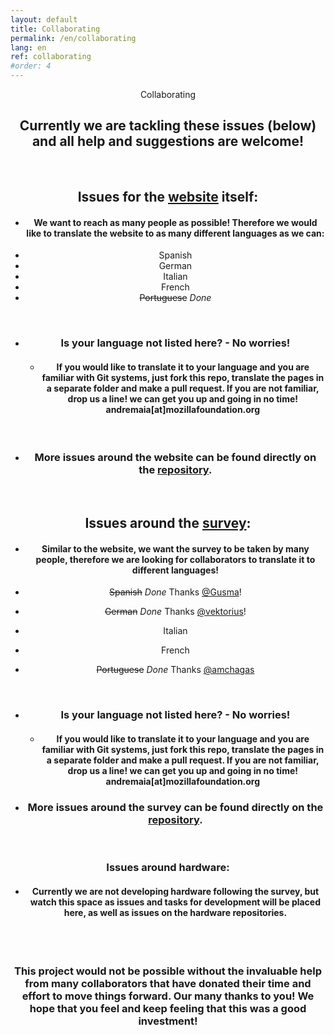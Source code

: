 ```yaml
---
layout: default
title: Collaborating
permalink: /en/collaborating
lang: en
ref: collaborating
#order: 4
---
```



  <center> Collaborating


<br>



## Currently we are tackling these issues (below) and all help and suggestions are welcome!


<br>

## Issues for the [website](https://fosh-following-demand.github.io/en/home) itself:
- #### We want to reach as many people as possible! Therefore we would like to translate the website to as many different languages as we can:
 - Spanish
 - German
 - Italian
 - French
 - ~~Portuguese~~ *Done*

<br>

 - ### Is your language not listed here?  - No worries!
   - #### If you would like to translate it to your language and you are familiar with Git systems, just fork this repo, translate the pages in a separate folder and make a pull request. If you are not familiar, drop us a line! we can get you up and going in no time! andremaia[at]mozillafoundation.org

   <br>

- ### More issues around the website can be found directly on the [repository](https://github.com/FOSH-following-demand/FOSH-following-demand.github.io/issues).
   <br>

## Issues around the [survey](https://github.com/FOSH-following-demand/map_fosh_demand):
- #### Similar to the website, we want the survey to be taken by many people, therefore we are looking for collaborators to translate it to different languages!

 - ~~Spanish~~ *Done* Thanks [@Gusma](https://github.com/gusma)!
 - ~~German~~ *Done* Thanks [@vektorius](https://github.com/vektorious)!
 - Italian
 - French
 - ~~Portuguese~~ *Done* Thanks [@amchagas](https://github.com/amchagas)

<br>

 - ### Is your language not listed here?  - No worries!
   - #### If you would like to translate it to your language and you are familiar with Git systems, just fork this repo, translate the pages in a separate folder and make a pull request. If you are not familiar, drop us a line! we can get you up and going in no time! andremaia[at]mozillafoundation.org

- ### More issues around the survey can be found directly on the [repository](https://github.com/FOSH-following-demand/map_fosh_demand/issues).

 <br>

### Issues around hardware:
- #### Currently we are not developing hardware following the survey, but watch this space as issues and tasks for development will be placed here, as well as issues on the hardware repositories.

<br>
<br>

### This project would not be possible without the invaluable help from many collaborators that have donated their time and effort to move things forward. Our many thanks to you! We hope that you feel and keep feeling that this was a good investment!
